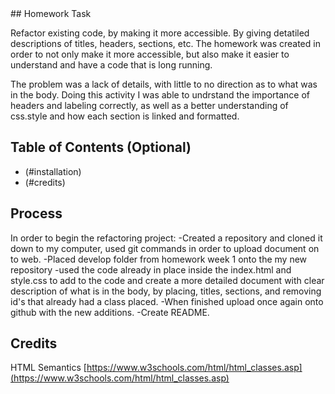 <Code-Refactor2021>
## Homework Task

Refactor existing code, by making it more accessible. By giving detatiled descriptions of titles, headers, sections, etc. The homework was created in order to not only make it more accessible, but also make it easier to understand and have a code that is long running. 

The problem was a lack of details, with little to no direction as to what was in the body. Doing this activity I was able to undrstand the importance of headers and labeling correctly, as well as a better understanding of css.style and how each section is linked and formatted.

## Table of Contents (Optional)
- (#installation)
- (#credits)

## Process
In order to begin the refactoring project:
-Created a repository and cloned it down to my computer, used git commands in order to upload document on to web.
-Placed develop folder from homework week 1 onto the my new repository
-used the code already in place inside the index.html and style.css to add to the code and create a more detailed document with clear description of what is in the body, by placing, titles, sections, and removing id's that already had a class placed.
-When finished upload once again onto github with the new additions.
-Create README.

## Credits
HTML Semantics
[https://www.w3schools.com/html/html_classes.asp](https://www.w3schools.com/html/html_classes.asp)


